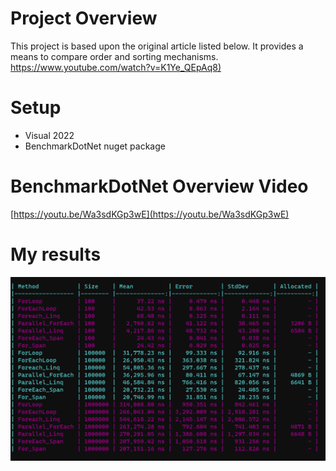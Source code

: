 # Project Overview
This project is based upon the original article listed below. It provides a means to compare order and sorting mechanisms.
[https://www.youtube.com/watch?v=K1Ye_QEpAq8)]([https://www.youtube.com/watch?v=K1Ye_QEpAq8)

# Setup
* Visual 2022
* BenchmarkDotNet nuget package

# BenchmarkDotNet Overview Video
[https://youtu.be/Wa3sdKGp3wE](https://youtu.be/Wa3sdKGp3wE)
# My results
<img src="https://github.com/itaylorm/FastListIterationApp/blob/main/InteratorResults.png"/>
